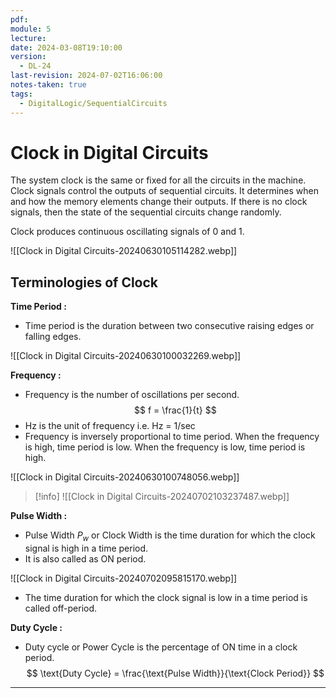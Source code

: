 ```yaml
---
pdf: 
module: 5
lecture: 
date: 2024-03-08T19:10:00
version:
  - DL-24
last-revision: 2024-07-02T16:06:00
notes-taken: true
tags:
  - DigitalLogic/SequentialCircuits
---
```

# Clock in Digital Circuits

The system clock is the same or fixed for all the circuits in the machine.
Clock signals control the outputs of sequential circuits. It determines when and how the memory elements change their outputs. If there is no clock signals, then the state of the sequential circuits change randomly.

Clock produces continuous oscillating signals of $0$ and $1$.

![[Clock in Digital Circuits-20240630105114282.webp]]

## Terminologies of Clock

**Time Period :**
- Time period is the duration between two consecutive raising edges or falling edges.

![[Clock in Digital Circuits-20240630100032269.webp]]

**Frequency :**
- Frequency is the number of oscillations per second.
$$
f = \frac{1}{t}
$$
- Hz is the unit of frequency i.e. Hz = 1/sec
- Frequency is inversely proportional to time period.
When the frequency is high, time period is low.
When the frequency is low, time period is high.

![[Clock in Digital Circuits-20240630100748056.webp]]

> [!info] 
> ![[Clock in Digital Circuits-20240702103237487.webp]]

**Pulse Width :**
- Pulse Width $P_{w}$ or Clock Width is the time duration for which the clock signal is high in a time period.
- It is also called as ON period.

![[Clock in Digital Circuits-20240702095815170.webp]]

- The time duration for which the clock signal is low in a time period is called off-period.

**Duty Cycle :**
- Duty cycle or Power Cycle is the percentage of ON time in a clock period.
$$
\text{Duty Cycle} = \frac{\text{Pulse Width}}{\text{Clock Period}}
$$

---